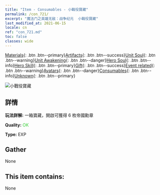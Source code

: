 ```yaml
---
title: "Item - Consumables - 小戰役寶藏"
permalink: /con_721/
excerpt: "魔法门之英雄无敌：战争纪元  小戰役寶藏"
last_modified_at: 2021-06-15
locale: cn
ref: "con_721.md"
toc: false
classes: wide
---
```

 [Materials](/ItemsCN/){: .btn .btn--primary}[Artifacts](/ItemsCN/Artifacts/){: .btn .btn--success}[Unit Soul](/ItemsCN/UnitSoul/){: .btn .btn--warning}[Unit Awakening](/ItemsCN/UnitAwakening/){: .btn .btn--danger}[Hero Soul](/ItemsCN/HeroSoul/){: .btn .btn--info}[Hero Skill](/ItemsCN/HeroSkill/){: .btn .btn--primary}[Gift](/ItemsCN/Gift/){: .btn .btn--success}[Event related](/ItemsCN/Events/){: .btn .btn--warning}[Avatars](/ItemsCN/Avatars/){: .btn .btn--danger}[Consumables](/ItemsCN/Consumables/){: .btn .btn--info}[Unknown](/ItemsCN/Unknown/){: .btn .btn--primary}

 ![小戰役寶藏](/images/t/i_505.png)

## 詳情
 **玩法詳解:** 一箱寶藏，開啟可獲得 6 枚帝國勳章

 **Quality:** <span style="color: #32CD32">OK</span>

 **Type:** EXP

## Gather

  None

## This item contains:

  None

